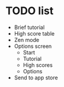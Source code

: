 # TODO list

- Brief tutorial
- High score table
- Zen mode
- Options screen
    - Start
    - Tutorial
    - High scores
    - Options
- Send to app store
